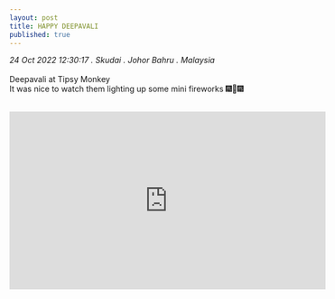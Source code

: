 ```yaml
---
layout: post
title: HAPPY DEEPAVALI
published: true
---
```

_24 Oct 2022 12:30:17 . Skudai . Johor Bahru . Malaysia_
<br>
<br>
Deepavali at Tipsy Monkey
<br>
It was nice to watch them lighting up some mini fireworks 🎆🎇🎆
<br>
<br>
<iframe width="560" height="315"
src="https://www.youtube.com/embed/sd4SyRuIuqA"
frameborder="0" 
allow="accelerometer; autoplay; encrypted-media; gyroscope; picture-in-picture" 
allowfullscreen></iframe>
